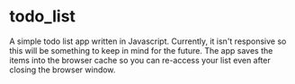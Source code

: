 # todo_list

A simple todo list app written in Javascript. Currently, it isn't responsive so this will be something to keep in mind for the future.
The app saves the items into the browser cache so you can re-access your list even after closing the browser window.
